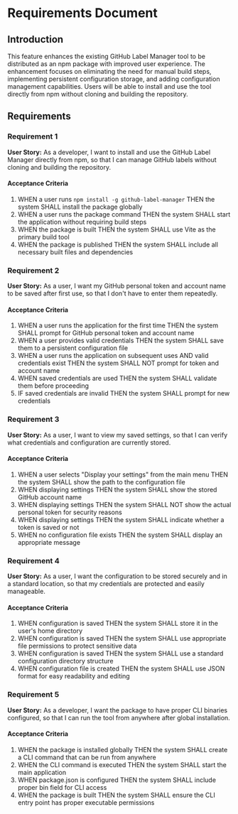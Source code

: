 # Requirements Document

## Introduction

This feature enhances the existing GitHub Label Manager tool to be distributed as an npm package with improved user experience. The enhancement focuses on eliminating the need for manual build steps, implementing persistent configuration storage, and adding configuration management capabilities. Users will be able to install and use the tool directly from npm without cloning and building the repository.

## Requirements

### Requirement 1

**User Story:** As a developer, I want to install and use the GitHub Label Manager directly from npm, so that I can manage GitHub labels without cloning and building the repository.

#### Acceptance Criteria

1. WHEN a user runs `npm install -g github-label-manager` THEN the system SHALL install the package globally
2. WHEN a user runs the package command THEN the system SHALL start the application without requiring build steps
3. WHEN the package is built THEN the system SHALL use Vite as the primary build tool
4. WHEN the package is published THEN the system SHALL include all necessary built files and dependencies

### Requirement 2

**User Story:** As a user, I want my GitHub personal token and account name to be saved after first use, so that I don't have to enter them repeatedly.

#### Acceptance Criteria

1. WHEN a user runs the application for the first time THEN the system SHALL prompt for GitHub personal token and account name
2. WHEN a user provides valid credentials THEN the system SHALL save them to a persistent configuration file
3. WHEN a user runs the application on subsequent uses AND valid credentials exist THEN the system SHALL NOT prompt for token and account name
4. WHEN saved credentials are used THEN the system SHALL validate them before proceeding
5. IF saved credentials are invalid THEN the system SHALL prompt for new credentials

### Requirement 3

**User Story:** As a user, I want to view my saved settings, so that I can verify what credentials and configuration are currently stored.

#### Acceptance Criteria

1. WHEN a user selects "Display your settings" from the main menu THEN the system SHALL show the path to the configuration file
2. WHEN displaying settings THEN the system SHALL show the stored GitHub account name
3. WHEN displaying settings THEN the system SHALL NOT show the actual personal token for security reasons
4. WHEN displaying settings THEN the system SHALL indicate whether a token is saved or not
5. WHEN no configuration file exists THEN the system SHALL display an appropriate message

### Requirement 4

**User Story:** As a user, I want the configuration to be stored securely and in a standard location, so that my credentials are protected and easily manageable.

#### Acceptance Criteria

1. WHEN configuration is saved THEN the system SHALL store it in the user's home directory
2. WHEN configuration is saved THEN the system SHALL use appropriate file permissions to protect sensitive data
3. WHEN configuration is saved THEN the system SHALL use a standard configuration directory structure
4. WHEN configuration file is created THEN the system SHALL use JSON format for easy readability and editing

### Requirement 5

**User Story:** As a developer, I want the package to have proper CLI binaries configured, so that I can run the tool from anywhere after global installation.

#### Acceptance Criteria

1. WHEN the package is installed globally THEN the system SHALL create a CLI command that can be run from anywhere
2. WHEN the CLI command is executed THEN the system SHALL start the main application
3. WHEN package.json is configured THEN the system SHALL include proper bin field for CLI access
4. WHEN the package is built THEN the system SHALL ensure the CLI entry point has proper executable permissions